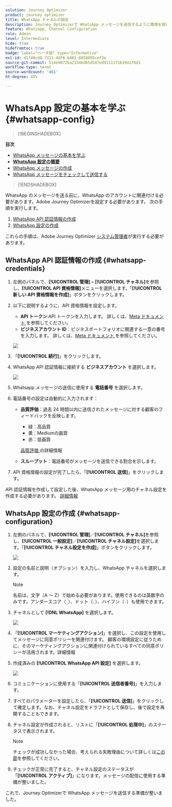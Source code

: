 ```yaml
---
solution: Journey Optimizer
product: journey optimizer
title: WhatsApp チャネルの設定
description: Journey Optimizerで WhatsApp メッセージを送信するように環境を設定する方法を説明します
feature: Whatsapp, Channel Configuration
role: Admin
level: Intermediate
hide: true
hidefromtoc: true
badge: label="ベータ版" type="Informative"
exl-id: d1f40cd8-f311-4df6-b401-8858095cef3e
source-git-commit: 514e9072ba2154bdb5d587ed91111f1b3941f6d1
workflow-type: tm+mt
source-wordcount: '461'
ht-degree: 45%

---
```


# WhatsApp 設定の基本を学ぶ {#whatsapp-config}

>[!BEGINSHADEBOX]

**目次**

* [WhatsApp メッセージの基本を学ぶ](get-started-whatsapp.md)
* **[WhatsApp 設定の概要](whatsapp-configuration.md)**
* [WhatsApp メッセージの作成](create-whatsapp.md)
* [WhatsApp メッセージをチェックして送信する](send-whatsapp.md)

>[!ENDSHADEBOX]

WhatsApp のメッセージを送る前に、WhatsApp のアカウントに関連付ける必要があります。Adobe Journey Optimizerを設定する必要があります。 次の手順を実行します。

1. [WhatsApp API 認証情報の作成](#WhatsApp-credentials)
1. [WhatsApp 設定の作成](#WhatsApp-configuration)

これらの手順は、Adobe Journey Optimizer [システム管理者](../start/path/administrator.md)が実行する必要があります。

## WhatsApp API 認証情報の作成 {#whatsapp-credentials}

1. 左側のパネルで、**[!UICONTROL 管理]** `>` **[!UICONTROL チャネル]**&#x200B;を参照し、**[!UICONTROL API 資格情報]**&#x200B;メニューを選択します。「**[!UICONTROL 新しい API 資格情報を作成]**」ボタンをクリックします。

1. 以下に説明するように、API 資格情報を設定します。

   * **API トークン**:API トークンを入力します。 詳しくは、[Meta ドキュメント ](https://developers.facebook.com/docs/facebook-login/guides/access-tokens/) を参照してください。
   * **ビジネスアカウント ID**：ビジネスポートフォリオに関連する一意の番号を入力します。 詳しくは、[Meta ドキュメント ](https://www.facebook.com/business/help/1181250022022158?id=180505742745347) を参照してください。

   ![](assets/whatsapp-api.png)

1. 「**[!UICONTROL 続行]**」をクリックします。

1. WhatsApp API 認証情報に接続する **ビジネスアカウント** を選択します。

   ![](assets/whatsapp-api-2.png)

1. Whatsapp メッセージの送信に使用する **電話番号** を選択します。

1. 電話番号の設定は自動的に入力されます：

   * **品質評価**：過去 24 時間以内に送信されたメッセージに対する顧客のフィードバックを反映します。
      * 緑：高品質
      * 黄：Mediumの画質
      * 赤：低画質

     [ 品質評価 ](https://www.facebook.com/business/help/766346674749731#) の詳細情報

   * **スループット**：電話番号がメッセージを送信できる割合を示します。

1. API 資格情報の設定が完了したら、「**[!UICONTROL 送信]**」をクリックします。

API 認証情報を作成して設定した後、WhatsApp メッセージ用のチャネル設定を作成する必要があります。 [詳細情報](#whatsapp-configuration)

## WhatsApp 設定の作成 {#whatsapp-configuration}

1. 左側のパネルで、**[!UICONTROL 管理]**／**[!UICONTROL チャネル]**&#x200B;を参照し、**[!UICONTROL 一般設定]**／**[!UICONTROL チャネル設定]**&#x200B;を選択します。「**[!UICONTROL チャネル設定を作成]**」ボタンをクリックします。

   ![](assets/whatsapp-config-1.png)

1. 設定の名前と説明（オプション）を入力し、WhatsApp チャネルを選択します。

   >[!NOTE]
   >
   > 名前は、文字（A ～ Z）で始める必要があります。使用できるのは英数字のみです。アンダースコア（`_`）、ドット（`.`）、ハイフン（`-`）も使用できます。

1. チャネルとして **[!DNL WhatsApp]** を選択します。

   ![](assets/whatsapp-config-2.png)

1. 「**[!UICONTROL マーケティングアクション]**」を選択し、この設定を使用してメッセージに同意ポリシーを関連付けます。 顧客の環境設定に従うために、そのマーケティングアクションに関連付けられているすべての同意ポリシーが活用されます。詳細情報

1. 作成済みの **[!UICONTROL WhatsApp API 設定]** を選択します。

   ![](assets/whatsapp-config-3.png)

1. コミュニケーションに使用する「**[!UICONTROL 送信者番号]**」を入力します。

1. すべてのパラメーターを設定したら、「**[!UICONTROL 送信]**」をクリックして確定します。なお、チャネル設定をドラフトとして保存し、後で設定を再開することもできます。

1. チャネル設定が作成されると、リストに「**[!UICONTROL 処理中]**」のステータスで表示されます。

   >[!NOTE]
   >
   >チェックが成功しなかった場合、考えられる失敗理由について詳しくは[この節](../configuration/channel-surfaces.md)を参照してください。

1. チェックが正常に完了すると、チャネル設定のステータスが「**[!UICONTROL アクティブ]**」になります。メッセージの配信に使用する準備が整いました。

これで、Journey Optimizerで WhatsApp メッセージを送信する準備が整いました。

